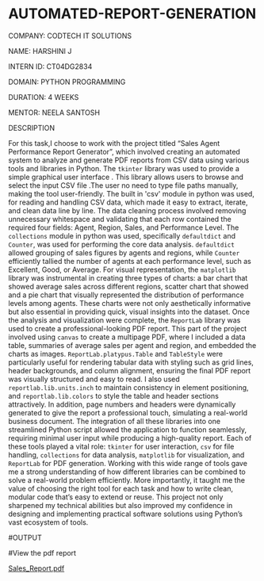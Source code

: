 # AUTOMATED-REPORT-GENERATION

COMPANY: CODTECH IT SOLUTIONS

NAME: HARSHINI J

INTERN ID: CT04DG2834

DOMAIN: PYTHON PROGRAMMING

DURATION: 4 WEEKS

MENTOR: NEELA SANTOSH

DESCRIPTION

For this task,I choose to work with the project titled “Sales Agent Performance Report Generator”, which involved creating an automated system to analyze and generate PDF reports from CSV data using various tools and libraries in Python. The `tkinter` library was used to provide a simple graphical user interface . This library allows users to browse and select the input CSV file .The user no need to type file paths manually, making the tool user-friendly.  The built in 'csv' module in python was used, for reading and handling CSV data, which made it easy to extract, iterate, and clean data line by line. The data cleaning process involved removing unnecessary whitespace and validating that each row contained the required four fields: Agent, Region, Sales, and Performance Level. The `collections` module in python was used, specifically `defaultdict` and `Counter`, was used for performing the core data analysis. `defaultdict` allowed grouping of sales figures by agents and regions, while `Counter` efficiently tallied the number of agents at each performance level, such as Excellent, Good, or Average. For visual representation, the `matplotlib` library was instrumental in creating three types of charts: a bar chart that showed average sales across different regions, scatter chart that showed and a pie chart that visually represented the distribution of performance levels among agents. These charts were not only aesthetically informative but also essential in providing quick, visual insights into the dataset. Once the analysis and visualization were complete, the `ReportLab` library was used to create a professional-looking PDF report. This part of the project involved using `canvas` to create a multipage PDF, where I included a data table, summaries of average sales per agent and region, and embedded the charts as images. `ReportLab.platypus.Table` and `TableStyle` were particularly useful for rendering tabular data with styling such as grid lines, header backgrounds, and column alignment, ensuring the final PDF report was visually structured and easy to read. I also used `reportlab.lib.units.inch` to maintain consistency in element positioning, and `reportlab.lib.colors` to style the table and header sections attractively. In addition, page numbers and headers were dynamically generated to give the report a professional touch, simulating a real-world business document. The integration of all these libraries into one streamlined Python script allowed the application to function seamlessly, requiring minimal user input while producing a high-quality report. Each of these tools played a vital role: `tkinter` for user interaction, `csv` for file handling, `collections` for data analysis, `matplotlib` for visualization, and `ReportLab` for PDF generation. Working with this wide range of tools gave me a strong understanding of how different libraries can be combined to solve a real-world problem efficiently. More importantly, it taught me the value of choosing the right tool for each task and how to write clean, modular code that’s easy to extend or reuse. This project not only sharpened my technical abilities but also improved my confidence in designing and implementing practical software solutions using Python’s vast ecosystem of tools.

#OUTPUT

#View the pdf report

[Sales_Report.pdf](https://github.com/user-attachments/files/21216089/Sales_Report.pdf)




